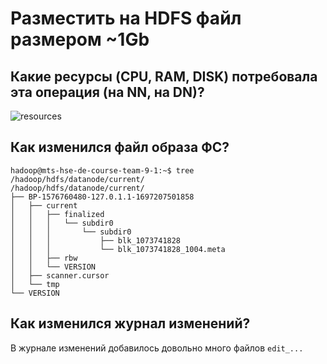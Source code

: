 # Разместить на HDFS файл размером ~1Gb

## Какие ресурсы (CPU, RAM, DISK) потребовала эта операция (на NN, на DN)?
![resources](lab2/resources.png)

## Как изменился файл образа ФС?
```
hadoop@mts-hse-de-course-team-9-1:~$ tree /hadoop/hdfs/datanode/current/
/hadoop/hdfs/datanode/current/
├── BP-1576760480-127.0.1.1-1697207501858
│   ├── current
│   │   ├── finalized
│   │   │   └── subdir0
│   │   │       └── subdir0
│   │   │           ├── blk_1073741828
│   │   │           └── blk_1073741828_1004.meta
│   │   ├── rbw
│   │   └── VERSION
│   ├── scanner.cursor
│   └── tmp
└── VERSION
```

## Как изменился журнал изменений?
В журнале изменений добавилось довольно много файлов `edit_...`

